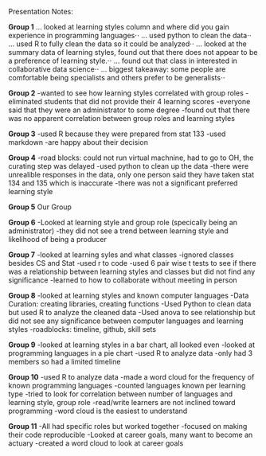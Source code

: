 Presentation Notes:

**Group 1**
... looked at learning styles column and where did you gain experience in programming languages⋅⋅
... used python to clean the data⋅⋅
... used R to fully clean the data so it could be analyzed⋅⋅
... looked at the summary data of learning styles, found out that there does not appear to be a preference of learning style.⋅⋅
... found out that class in interested in collaborative data science⋅⋅
... biggest takeaway: some people are comfortable being specialists and others prefer to be generalists⋅⋅

**Group 2**
-wanted to see how learning styles correlated with group roles
-eliminated students that did not provide their 4 learning scores
-everyone said that they were an administrator to some degree
-found out that there was no apparent correlation between group roles and learning styles

**Group 3**
-used R because they were prepared from stat 133
-used markdown
-are happy about their decision

**Group 4**
-road blocks: could not run virtual machnine, had to go to OH, the curating step was delayed
-used python to clean up the data
-there were unrealible responses in the data, only one person said they have taken stat 134 and 135 which is inaccurate
-there was not a significant preferred learning style

**Group 5**
Our Group 

**Group 6**
-Looked at learning style and group role (specically being an administrator) 
-they did not see a trend between learning style and likelihood of being a producer

**Group 7**
-looked at learning syles and what classes
-ignored classes besides CS and Stat
-used r to code
-used 6 pair wise t tests to see if there was a relationship between learning styles and classes but did not find any significance
-learned to how to collaborate without meeting in person

**Group 8**
-looked at learning styles and known computer languages
-Data Curation: creating libraries, creating functions
-Used Python to clean data but used R to analyze the cleaned data
-Used anova to see relationship but did not see any significance between computer languages and learning styles
-roadblocks: timeline, github, skill sets

**Group 9**
-looked at learning styles in a bar chart, all looked even
-looked at programming languages in a pie chart
-used R to analyze data
-only had 3 members so had a limited timeline

**Group 10**
-used R to analyze data
-made a word cloud for the frequency of known programming languages
-counted languages known per learning type
-tried to look for correlation between number of languages and learning style, group role
-read/write learners are not inclined toward programming
-word cloud is the easiest to understand

**Group 11**
-All had specific roles but worked together
-focused on making their code reproducible
-Looked at career goals, many want to become an actuary
-created a word cloud to look at career goals



